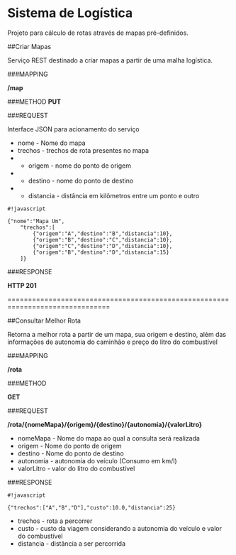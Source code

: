 # Sistema de Logística

Projeto para cálculo de rotas através de mapas pré-definidos.

##Criar Mapas

Serviço REST destinado a criar mapas a partir de uma malha logística.

###MAPPING

**/map** 

###METHOD
**PUT**

###REQUEST

Interface JSON para acionamento do serviço

* nome - Nome do mapa
* trechos - trechos de rota presentes no mapa 
 * * origem - nome do ponto de origem
 * * destino - nome do ponto de destino
 * * distancia - distância em kilômetros entre um ponto e outro

```
#!javascript

{"nome":"Mapa Um",
	"trechos":[
		{"origem":"A","destino":"B","distancia":10},
		{"origem":"B","destino":"C","distancia":10},
		{"origem":"C","destino":"D","distancia":10},
		{"origem":"B","destino":"D","distancia":15}
	]}

```

###RESPONSE

**HTTP 201**

===============================================================================

##Consultar Melhor Rota

Retorna a melhor rota a partir de um mapa, sua origem e destino, além das informações de autonomia do caminhão e preço do litro do combustível

###MAPPING

**/rota**

###METHOD

**GET**

###REQUEST

**/rota/{nomeMapa}/{origem}/{destino}/{autonomia}/{valorLitro}**

* nomeMapa - Nome do mapa ao qual a consulta será realizada
* origem - Nome do ponto de origem
* destino - Nome do ponto de destino
* autonomia - autonomia do veículo (Consumo em km/l)
* valorLitro - valor do litro do combustível

###RESPONSE

```
#!javascript

{"trechos":["A","B","D"],"custo":10.0,"distancia":25}

```

* trechos - rota a percorrer
* custo - custo da viagem considerando a autonomia do veículo e valor do combustível
* distancia - distância a ser percorrida


